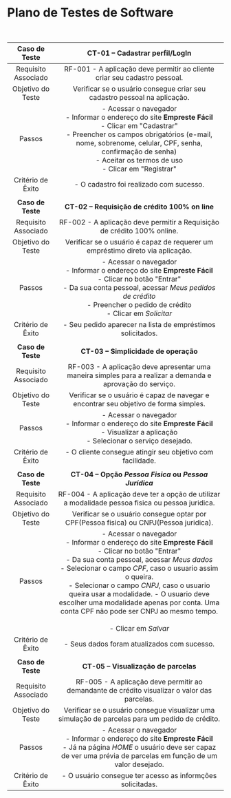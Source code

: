 # Plano de Testes de Software
<br>

| **Caso de Teste** 	| **CT-01 – Cadastrar perfil/LogIn** 	|
|:---:	|:---:	|
|	Requisito Associado 	| RF-001 - A aplicação deve permitir ao cliente criar seu cadastro pessoal. |
| Objetivo do Teste 	| Verificar se o usuário consegue criar seu cadastro pessoal na aplicação. |
| Passos 	| - Acessar o navegador <br> - Informar o endereço do site **Empreste Fácil**<br> - Clicar em "Cadastrar" <br> - Preencher os campos obrigatórios (e-mail, nome, sobrenome, celular, CPF, senha, confirmação de senha) <br> - Aceitar os termos de uso <br> - Clicar em "Registrar" |
|Critério de Êxito | - O cadastro foi realizado com sucesso. |
|     	|     	|
| **Caso de Teste** 	| **CT-02 – Requisição de crédito 100% on line**	|
|Requisito Associado | RF-002	- A aplicação deve permitir a Requisição de crédito 100% online. |
| Objetivo do Teste 	| Verificar se o usuário é capaz de requerer um empréstimo direto via aplicação. |
| Passos 	| - Acessar o navegador <br> - Informar o endereço do site **Empreste Fácil**<br> - Clicar no botão "Entrar" <br> - Da sua conta pessoal, acessar _*Meus pedidos de crédito*_  <br> - Preencher o pedido de crédito <br> - Clicar em _*Solicitar*_ <br> |
|Critério de Êxito | - Seu pedido aparecer na lista de empréstimos solicitados. |
|     	|     	|
| **Caso de Teste** 	| **CT-03 – Simplicidade de operação**	|
|Requisito Associado | RF-003	- A aplicação deve apresentar uma maneira simples para a realizar a demanda e aprovação do serviço. |
| Objetivo do Teste 	| Verificar se o usuário é capaz de navegar e encontrar seu objetivo de forma simples. |
| Passos 	| - Acessar o navegador <br> - Informar o endereço do site **Empreste Fácil**<br> - Visualizar a aplicação <br> - Selecionar o serviço desejado. |
|Critério de Êxito | - O cliente consegue atingir seu objetivo com facilidade. |
|     	|     	|
| **Caso de Teste** 	| **CT-04 – Opção _*Pessoa Fisica*_ ou _*Pessoa Jurídica*_**	|
|Requisito Associado | RF-004	- A aplicação deve ter a opção de utilizar a modalidade pessoa fisica ou pessoa juridica. |
| Objetivo do Teste 	| Verificar se o usuário consegue optar por CPF(Pessoa fisica) ou CNPJ(Pessoa juridica). |
| Passos 	| - Acessar o navegador <br> - Informar o endereço do site **Empreste Fácil**<br> - Clicar no botão "Entrar" <br> - Da sua conta pessoal, acessar _*Meus dados*_ <br> - Selecionar o campo _*CPF*_, caso o usuario assim o queira. <br> - Selecionar o campo _*CNPJ*_, caso o usuario queira usar a modalidade. - O usuario deve escolher uma modalidade apenas por conta. Uma conta CPF não pode ser CNPJ ao mesmo tempo. <br> <br> - Clicar em _*Salvar*_ |
|Critério de Êxito | - Seus dados foram atualizados com sucesso. |
|     	|     	|
| **Caso de Teste** 	| **CT-05 – Visualização de parcelas**	|
|Requisito Associado | RF-005	- A aplicação deve permitir ao demandante de crédito visualizar o valor das parcelas. |
| Objetivo do Teste 	| Verificar se o usuário consegue visualizar uma simulação de parcelas para um pedido de crédito. |
| Passos 	| - Acessar o navegador <br> - Informar o endereço do site **Empreste Fácil**<br> - Já na página _*HOME*_ o usuário deve ser capaz de ver uma prévia de parcelas em função de um valor desejado.|
|Critério de Êxito | - O usuário consegue ter acesso as informções solicitadas. |
